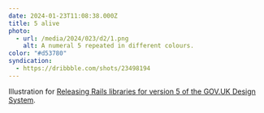 ```yaml
---
date: 2024-01-23T11:08:38.000Z
title: 5 alive
photo:
  - url: /media/2024/023/d2/1.png
    alt: A numeral 5 repeated in different colours.
color: "#d53780"
syndication:
  - https://dribbble.com/shots/23498194
---
```


Illustration for [Releasing Rails libraries for version 5 of the GOV.UK Design System](https://x-govuk.github.io/posts/releasing-rails-libraries-for-version-5/).
